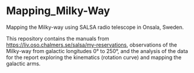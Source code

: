 # Mapping_Milky-Way
Mapping the Milky-way using SALSA radio telescope in Onsala, Sweden.


This repository contains the manuals from https://liv.oso.chalmers.se/salsa/my-reservations, observations of the Milky-way from galactic longitudes 0° to 250°, and the analysis of the data for the report exploring the kinematics (rotation curve) and mapping the galactic arms. 

